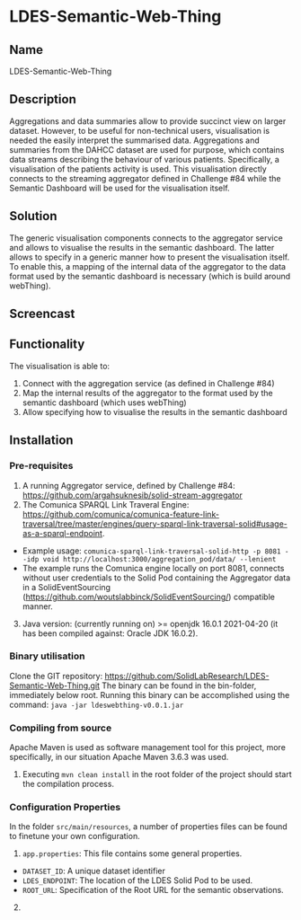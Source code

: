# LDES-Semantic-Web-Thing

## Name
LDES-Semantic-Web-Thing

## Description
Aggregations and data summaries allow to provide succinct view on larger dataset. However, to be useful for non-technical users, visualisation is needed the easily interpret the summarised data. Aggregations and summaries from the DAHCC dataset are used for purpose, which contains data streams describing the behaviour of various patients. Specifically, a visualisation of the patients activity is used. This visualisation directly connects to the streaming aggregator defined in Challenge #84 while the Semantic Dashboard will be used for the visualisation itself.

## Solution
The generic visualisation components connects to the aggregator service and allows to visualise the results in the semantic dashboard. The latter allows to specify in a generic manner how to present the visualisation itself. To enable this, a mapping of the internal data of the aggregator to the data format used by the semantic dashboard is necessary (which is build around webThing).

## Screencast

## Functionality
The visualisation is able to:

1. Connect with the aggregation service (as defined in Challenge #84)
2. Map the internal results of the aggregator to the format used by the semantic dashboard (which uses webThing)
3. Allow specifying how to visualise the results in the semantic dashboard

## Installation
### Pre-requisites

1. A running Aggregator service, defined by Challenge #84: https://github.com/argahsuknesib/solid-stream-aggregator
2. The Comunica SPARQL Link Traveral Engine: https://github.com/comunica/comunica-feature-link-traversal/tree/master/engines/query-sparql-link-traversal-solid#usage-as-a-sparql-endpoint. 
* Example usage: `comunica-sparql-link-traversal-solid-http -p 8081 --idp void http://localhost:3000/aggregation_pod/data/ --lenient`
* The example runs the Comunica engine locally on port 8081, connects without user credentials to the Solid Pod containing the Aggregator data in a 
SolidEventSourcing (https://github.com/woutslabbinck/SolidEventSourcing/) compatible manner. 
3. Java version: (currently running on) >= openjdk 16.0.1 2021-04-20 (it has been compiled against: Oracle JDK 16.0.2).

### Binary utilisation
Clone the GIT repository: https://github.com/SolidLabResearch/LDES-Semantic-Web-Thing.git
The binary can be found in the bin-folder, immediately below root.
Running this binary can be accomplished using the command: `java -jar ldeswebthing-v0.0.1.jar`

### Compiling from source
Apache Maven is used as software management tool for this project, more specifically, in our situation Apache Maven 3.6.3 was used. 
1. Executing `mvn clean install` in the root folder of the project should start the compilation process.

### Configuration Properties
In the folder `src/main/resources`, a number of properties files can be found to finetune your own configuration.
1. `app.properties`: This file contains some general properties.
* `DATASET_ID`: A unique dataset identifier
* `LDES_ENDPOINT`: The location of the LDES Solid Pod to be used.
* `ROOT_URL`: Specification of the Root URL for the semantic observations.
2. 
